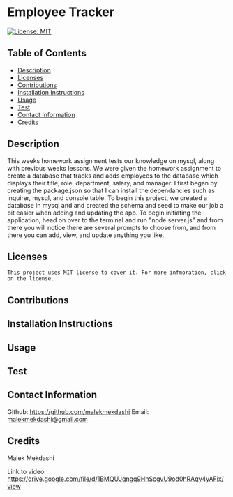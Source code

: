 # Employee Tracker

  [![License: MIT](https://img.shields.io/badge/License-MIT-yellow.svg)](https://opensource.org/licenses/MIT)
  
  ## Table of Contents
  * [Description](#description)
  * [Licenses](#licenses)
  * [Contributions](#contributions)
  * [Installation Instructions](#installation)
  * [Usage](#usage)
  * [Test](#test)
  * [Contact Information](#Contact-Information)
  * [Credits](#credits)
  
  ## Description
  This weeks homework assignment tests our knowledge on mysql, along with previous weeks lessons. We were given the homework assignment to create a database that tracks and adds employees to the database which displays their title, role, department, salary, and manager. I first began by creating the package.json so that I can install the dependancies such as inquirer, mysql, and console.table. To begin this project, we created a database in mysql and and created the schema and seed to make our job a bit easier when adding and updating the app. To begin initiating the application, head on over to the terminal and run "node server.js" and from there you will notice there are several prompts to choose from, and from there  you can add, view, and update anything you like.
  
  ## Licenses
    This project uses MIT license to cover it. For more infmoration, click on the license.

  ## Contributions
  

  ## Installation Instructions
  

  ## Usage
  

  ## Test
  

  ## Contact Information
  Github: https://github.com/malekmekdashi
  Email: malekmekdashi@gmail.com

  ## Credits
  Malek Mekdashi

Link to video: https://drive.google.com/file/d/1BMQUJqngq9HhScgvU9od0hRAqy4yAFix/view
